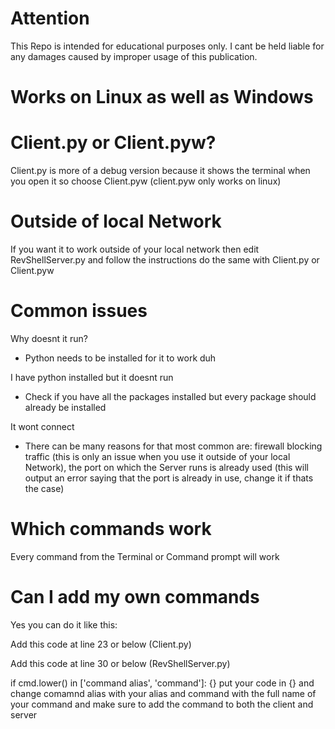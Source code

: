 # Attention
This Repo is intended for educational purposes only. I cant be held liable for any damages 
caused by improper usage of this publication.

# Works on Linux as well as Windows

# Client.py or Client.pyw?
Client.py is more of a debug version because it shows the terminal when you open it so choose Client.pyw (client.pyw only works on linux)

# Outside of local Network
If you want it to work outside of your local network then edit RevShellServer.py and follow the instructions do the same with Client.py or Client.pyw

# Common issues
Why doesnt it run?
- Python needs to be installed for it to work duh

I have python installed but it doesnt run
- Check if you have all the packages installed but every package should already be installed

It wont connect
- There can be many reasons for that most common are: firewall blocking traffic (this is only an issue when you use it outside of your local Network), the port on which the Server runs is already used (this will output an error saying that the port is already in use, change it if thats the case)

# Which commands work
Every command from the Terminal or Command prompt will work

# Can I add my own commands
Yes you can do it like this:

Add this code at line 23 or below (Client.py)

Add this code at line 30 or below (RevShellServer.py)

if cmd.lower() in ['command alias', 'command']:
  {}
  put your code in {} and change comamnd alias with your alias and command with the full name of your command and make sure to add the command to both the client and server
 
